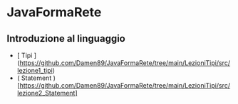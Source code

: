 # JavaFormaRete

## Introduzione al linguaggio

 - [ Tipi ] (https://github.com/Damen89/JavaFormaRete/tree/main/LezioniTipi/src/lezione1_tipi)
 - ( Statement )   [https://github.com/Damen89/JavaFormaRete/tree/main/LezioniTipi/src/lezione2_Statement]
